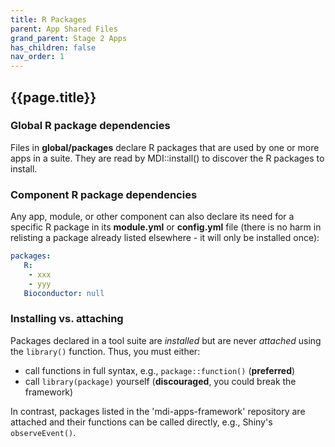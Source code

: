 ```yaml
---
title: R Packages
parent: App Shared Files
grand_parent: Stage 2 Apps
has_children: false
nav_order: 1
---
```


## {{page.title}}

### Global R package dependencies

Files in **global/packages** declare R packages 
that are used by one or more apps in a suite. They are read by 
MDI::install() to discover the R packages to install.

### Component R package dependencies

Any app, module, or other component can also declare its need
for a specific R package in its **module.yml** or **config.yml** file
(there is no harm in relisting a package already listed 
elsewhere - it will only be installed once):

```yml
packages: 
   R:  
    - xxx
    - yyy
   Bioconductor: null
```

### Installing vs. attaching

Packages declared in a tool suite are _installed_ but are never _attached_ 
using the <code>library()</code> function. Thus, you must either:

- call functions in full syntax, e.g., <code>package::function()</code> (**preferred**)
- call <code>library(package)</code> yourself (**discouraged**, you could break the framework)

In contrast, packages listed in the 'mdi-apps-framework' repository are attached and 
their functions can be called directly, e.g., Shiny's <code>observeEvent()</code>.
